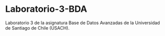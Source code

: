 # Laboratorio-3-BDA
Laboratorio 3 de la asignatura Base de Datos Avanzadas de la Universidad de Santiago de Chile (USACH).

